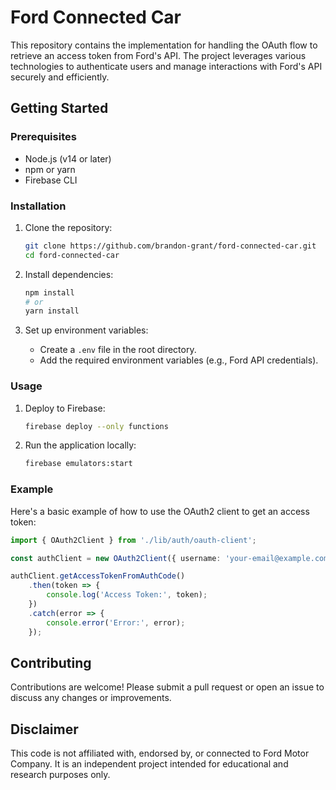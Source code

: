 # Ford Connected Car

This repository contains the implementation for handling the OAuth flow to retrieve an access token from Ford's API. The project leverages various technologies to authenticate users and manage interactions with Ford's API securely and efficiently.

## Getting Started

### Prerequisites

- Node.js (v14 or later)
- npm or yarn
- Firebase CLI

### Installation

1. Clone the repository:
    ```bash
    git clone https://github.com/brandon-grant/ford-connected-car.git
    cd ford-connected-car
    ```

2. Install dependencies:
    ```bash
    npm install
    # or
    yarn install
    ```

3. Set up environment variables:
    - Create a `.env` file in the root directory.
    - Add the required environment variables (e.g., Ford API credentials).

### Usage

1. Deploy to Firebase:
    ```bash
    firebase deploy --only functions
    ```

2. Run the application locally:
    ```bash
    firebase emulators:start
    ```

### Example

Here's a basic example of how to use the OAuth2 client to get an access token:

```typescript
import { OAuth2Client } from './lib/auth/oauth-client';

const authClient = new OAuth2Client({ username: 'your-email@example.com', password: 'your-password' });

authClient.getAccessTokenFromAuthCode()
    .then(token => {
        console.log('Access Token:', token);
    })
    .catch(error => {
        console.error('Error:', error);
    });

```

## Contributing
Contributions are welcome! Please submit a pull request or open an issue to discuss any changes or improvements.

## Disclaimer

This code is not affiliated with, endorsed by, or connected to Ford Motor Company. It is an independent project intended for educational and research purposes only.
